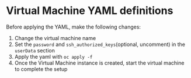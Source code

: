 # Virtual Machine YAML definitions

Before applying the YAML, make the following changes:
  1. Change the virtual machine name
  2. Set the `password` and `ssh_authorized_keys`(optional, uncomment) in the `userData` section
  3. Apply the yaml with `oc apply -f`
  4. Once the Virtual Machine instance is created, start the virtual machine to complete the setup